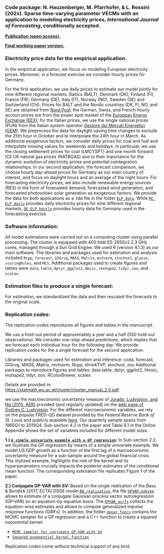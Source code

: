 ### Code package: N. Hauzenberger, M. Pfarrhofer, & L. Rossini (202x). Sparse time-varying parameter VECMs with an application to modeling electricity prices, *International Journal of Forecasting*, conditionally accepted.

[**Publication (open access).**](https://www.dropbox.com/scl/fi/j4yh5t0xs3j62dpjhre2r/HPR_TVP-VECM.pdf?rlkey=b88yuazdmgsgkta8rjggz611m&dl=0)

[**Final working paper version.**](https://www.dropbox.com/scl/fi/j4yh5t0xs3j62dpjhre2r/HPR_TVP-VECM.pdf?rlkey=b88yuazdmgsgkta8rjggz611m&dl=0)

### Electricity price data for the empirical application.
In the empirical application, we focus on modeling European electricity prices. Moreover, in a forecast exercise we consider hourly prices for Germany. 


For the first application, we use daily prices to estimate our model jointly for nine different regional markets: Baltics (BALT), Denmark (DK), Finland (FI), France (FR), Germany (DE), Italy (IT), Norway (NO), Sweden (SE) and Switzerland (CH). 
Prices for BALT and the Nordic countries (DK, FI, NO, and SE) are obtained from [Nord Pool](https://www.nordpoolgroup.com); the German, Swiss, and French hourly auction prices are from the power spot market of the [European Energy Exchange (EEX)](https://www.eex.com/en/); for the Italian prices, we use the single national prices (PUN) from the Italian system operator [Gestore dei Mercati Energetici (GEM)](https://www.mercatoelettrico.org/it/). We preprocess the data for daylight saving time changes to exclude the 25th hour in October and to interpolate the 24th hour in March. As additional exogenous factors, we consider daily prices for coal and fuel and interpolate missing values for weekends and holidays. In particular, we use the closing settlement prices for coal (LMCYSPT) and one month forward ICE UK natural gas prices (NATBGAS) due to their importance for the dynamic evolution of electricity prices and potential cointegration relationships. In our second application, the forecast comparison, we choose hourly day-ahead prices for Germany as our main country of interest, and focus on daylight hours and an average of the night hours. For forecasting electricity prices, we also include renewable energy sources (RES) in the form of forecasted demand, forecasted wind generation, and forecasted photovoltaic solar generation as exogenous factors. We provide the data for both applications as a .rda file in the folder [`ELP data`](./ELP-data). While [`MC ELP daily`](./ELP-data/MC_elp_daily.rda) provides daily electricity prices for nine different regional markets, [`DE ELP hourly`](./ELP-data/DE_elp_hourly.rda) provides hourly data for Germany used in the forecasting exercise.

### Software information: 
All model estimations were carried out on a computing cluster using parallel processing. The cluster is equipped with 400 Intel E5-2650v3 2.3 GHz cores, managed through a Sun Grid Engine. We used R (version 4.1.3) as our main software. The libraries and packages used for estimation and analysis included `Rcpp`, `forecast`, `GIGrvg`, `MASS`, `Matrix`, `mvtnorm`, `stochvol`, `glasso`, `scoringRules`, and `MCS`. Additional packages used to create figures and tables were `data.table`, `dplyr`, `ggplot2`, `Hmisc`, `reshape2`, `tidyr`, `zoo`, and `scales`.


### Estimation files to produce a single forecast:
For estimation, we standardized the data and then rescaled the forecasts to the original scale.

### Replication codes:
The replication codes reproduces all figures and tables in the manuscript. 

We use a hold-out period of approximately a year and a half (550 hold-out observations). We consider one-step-ahead predictions, which implies that we forecast each individual hour for the following day. We provide replication codes for the a single forecast for the second application.    



Libraries and packages used for estimation and inference: coda, forecast, GIGrvg, MASS, Matrix, mvtnorm, Rcpp, shrinkTVP, stochvol, zoo 
Additional packages to reproduce figures and tables: data.table, dplyr, ggplot2, Hmisc, reshape2, tidyr, zoo, RColorBrewer, scales

Details are provided in: https://statmath.wu.ac.at/cluster/cluster_manual_2.0.pdf





we use the macroeconomic uncertainty measure of [Jurado, Ludvigson, and Ng (2015, AER)](https://www.aeaweb.org/articles?id=10.1257/aer.20131193) provided (and regularly updated) on the [web page of Sydney C. Ludvigson](https://www.sydneyludvigson.com/macro-and-financial-uncertainty-indexes). For the different macroeconomic variables, we rely on the popular FRED-QD dataset provided by the *Federal Reserve Bank of St. Louis* and publicly available [here](https://research.stlouisfed.org/econ/mccracken/fred-databases/). Our quarterly sample spans from 1965Q1 to 2019Q4. Sub-section 4.2 in the paper and Table B.1 in the Online Appendix shows the set of variables included for different model sizes. 


**1.) [`A simple univariate example with a GP regression`](!univariate-GPreg.R):** In Sub-section 2.2, we illustrate the GP regression by means of a simple univariate example. We model US GDP growth as a function of the first lag of a macroeconomic uncertainty measure for a sub-sample around the global financial crisis. This stylized example, highlights the role of the kernel and its hyperparameters crucially impacts the posterior estimates of the conditional mean function. The corresponding estimation file replicates Figure 1 of the paper. 

**2.) Conjugate GP-VAR with SV:** Based on the single realization of the Basu & Bundick (2017, ECTA) DSGE model [`BB_realization`](./data/BB_realization.csv), the file [`GPVAR_eqbyeq`](!GPVAR_eqbyeq.R) allows to estimate of a conjugate Gaussian process vector autoregression (GP-VAR) on an equation-by-equation basis. The [`GPVAR_girfs`](!GPVAR_girfs.R) collects the equation-wise estimates and allows to compute generalized impulse response functions (GIRFs). In addition, the folder [`gpvar funcs`](./gpvar_funcs/) contains the MCMC sampler for a GP regression and a C++ function to create a squared exponential kernel:

* [`MCMC sampler for conjugate GP-VAR with SV`](./gpvar_funcs/gp_eqbyeq_mcmc.R) 
* [`Squared exponential kernel function`](./gpvar_funcs/sqexp_kernel.cpp)


Replication codes come without technical support of any kind.
